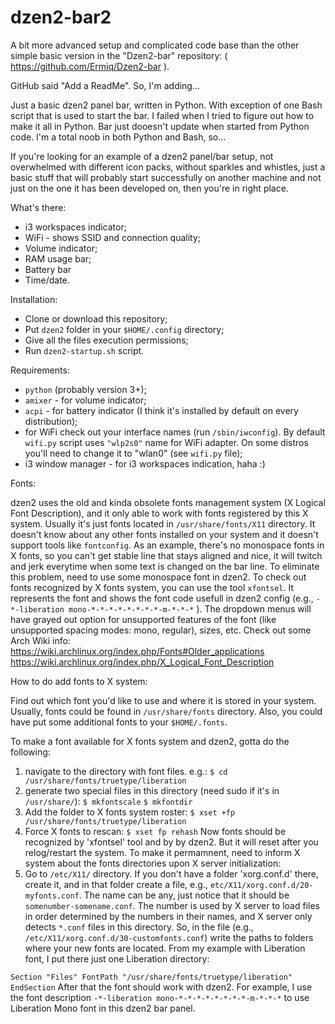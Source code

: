 # dzen2-bar2
A bit more advanced setup and complicated code base than the other simple basic version in the "Dzen2-bar" repository:
( https://github.com/Ermiq/Dzen2-bar ).

GitHub said "Add a ReadMe". So, I'm adding...

Just a basic dzen2 panel bar, written in Python. With exception of one Bash script that is used to start the bar.
I failed when I tried to figure out how to make it all in Python. Bar just dooesn't update when started from Python code.
I'm a total noob in both Python and Bash, so...

If you're looking for an example of a dzen2 panel/bar setup, not overwhelmed with different icon packs,
without sparkles and whistles, just a basic stuff that will probably start successfully on another machine and not just
on the one it has been developed on, then you're in right place.

What's there:

* i3 workspaces indicator;
* WiFi - shows SSID and connection quality;
* Volume indicator;
* RAM usage bar;
* Battery bar
* Time/date.

Installation:

- Clone or download this repository;
- Put `dzen2` folder in your `$HOME/.config` directory;
- Give all the files execution permissions;
- Run `dzen2-startup.sh` script.

Requirements:

- `python` (probably version 3+);
- `amixer` - for volume indicator;
- `acpi` - for battery indicator (I think it's installed by default on every distribution);
- for WiFi check out your interface names (run `/sbin/iwconfig`). By default `wifi.py` script uses `"wlp2s0"` name for
WiFi adapter. On some distros you'll need to change it to "wlan0" (see `wifi.py` file);
- i3 window manager - for i3 workspaces indication, haha :)

Fonts:

dzen2 uses the old and kinda obsolete fonts management system (X Logical Font Description), and it only able to work with
fonts registered by this X system. Usually it's just fonts located in `/usr/share/fonts/X11` directory. It doesn't know about any other fonts installed on your system and it doesn't support tools like `fontconfig`.
As an example, there's no monospace fonts in X fonts, so you can't get stable line that stays aligned and nice, it will twitch and jerk everytime when some text is changed on the bar line. To eliminate this problem, need to use some monospace font in dzen2.
To check out fonts recognized by X fonts system, you can use the tool `xfontsel`. It represents the font and shows the font code usefull in dzen2 config (e.g., `-*-liberation mono-*-*-*-*-*-*-*-*-m-*-*-*` ).
The dropdown menus will have grayed out option for unsupported features of the font (like unsupported spacing modes: mono, regular), sizes, etc. Check out some Arch Wiki info:
  https://wiki.archlinux.org/index.php/Fonts#Older_applications
https://wiki.archlinux.org/index.php/X_Logical_Font_Description

How to do add fonts to X system:

Find out which font you'd like to use and where it is stored in your system. Usually, fonts could be found in `/usr/share/fonts` directory. Also, you could have put some additional fonts to your `$HOME/.fonts`.

To make a font available for X fonts system and dzen2, gotta do the following:
  1. navigate to the directory with font files. e.g.:
    `$ cd /usr/share/fonts/truetype/liberation`
  2. generate two special files in this directory (need sudo if it's in `/usr/share/`):
    `$ mkfontscale`
    `$ mkfontdir`
  3. Add the folder to X fonts system roster:
    `$ xset +fp /usr/share/fonts/truetype/liberation`
  4. Force X fonts to rescan:
    `$ xset fp rehash`
    Now fonts should be recognized by 'xfontsel' tool and by by dzen2. But it will reset after you relog/restart the system.
    To make it permamnent, need to inform X system about the fonts directories upon X server initialization:
  5. Go to `/etc/X11/` directory.
    If you don't have a folder 'xorg.conf.d' there, create it, and in that folder
    create a file, e.g., `etc/X11/xorg.conf.d/20-myfonts.conf`. The name can be any, just notice that it should be
    `somenumber-somename.conf`. The number is used by X server to load files in order determined by the numbers in their names, and X server only detects `*.conf` files in this directory.
    So, in the file (e.g., `/etc/X11/xorg.conf.d/30-customfonts.conf`) write the paths to folders where your new fonts are located. From my example with Liberation font, I put there just one Liberation directory:

`
Section "Files"
  FontPath "/usr/share/fonts/truetype/liberation"
EndSection
`
After that the font should work with dzen2. For example, I use the font description `-*-liberation mono-*-*-*-*-*-*-*-*-m-*-*-*` to use Liberation Mono font in this dzen2 bar panel.
